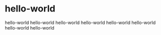 # hello-world
hello-world
hello-world
hello-world
hello-world
hello-world
hello-world
hello-world
hello-world

